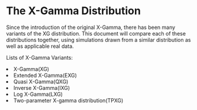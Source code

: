 # The X-Gamma Distribution

Since the introduction of the original X-Gamma, there has been many variants of the XG distribution. This document will compare each of these distributions together, using simulations drawn from a similar distribution as well as applicable real data.

Lists of X-Gamma Variants:
<li>X-Gamma(XG)</li>
<li>Extended X-Gamma(EXG)</li>
<li>Quasi X-Gamma(QXG)</li>
<li>Inverse X-Gamma(IXG)</li>
<li>Log X-Gamma(LXG)</li>
<li>Two-parameter X-gamma distribution(TPXG)</li>
